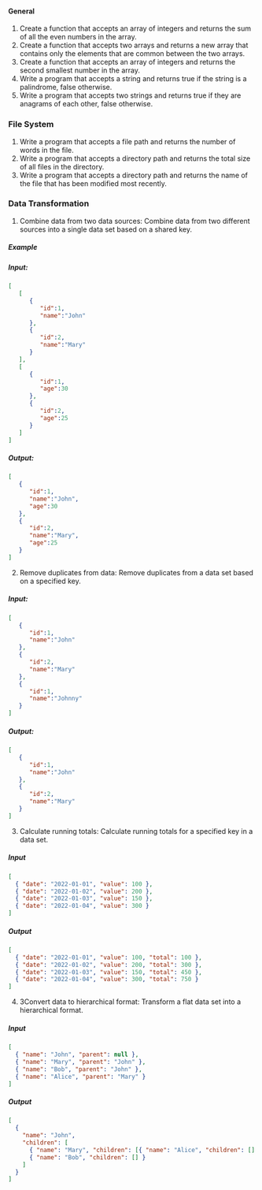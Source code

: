 
#### General
1.  Create a function that accepts an array of integers and returns the sum of all the even numbers in the array.
2. Create a function that accepts two arrays and returns a new array that contains only the elements that are common between the two arrays.
3. Create a function that accepts an array of integers and returns the second smallest number in the array.
4. Write a program that accepts a string and returns true if the string is a palindrome, false otherwise.
5. Write a program that accepts two strings and returns true if they are anagrams of each other, false otherwise.

### File System
1. Write a program that accepts a file path and returns the number of words in the file.
2. Write a program that accepts a directory path and returns the total size of all files in the directory.
3. Write a program that accepts a directory path and returns the name of the file that has been modified most recently.

### Data Transformation

1.  Combine data from two data sources: Combine data from two different sources into a single data set based on a shared key.

#####  Example
#####  Input:

```json
[
   [
      {
         "id":1,
         "name":"John"
      },
      {
         "id":2,
         "name":"Mary"
      }
   ],
   [
      {
         "id":1,
         "age":30
      },
      {
         "id":2,
         "age":25
      }
   ]
]
```

##### Output:
```json
[
   {
      "id":1,
      "name":"John",
      "age":30
   },
   {
      "id":2,
      "name":"Mary",
      "age":25
   }
]
```

2.  Remove duplicates from data: Remove duplicates from a data set based on a specified key.

##### Input:
```json
[
   {
      "id":1,
      "name":"John"
   },
   {
      "id":2,
      "name":"Mary"
   },
   {
      "id":1,
      "name":"Johnny"
   }
]
```

##### Output:
```json
[
   {
      "id":1,
      "name":"John"
   },
   {
      "id":2,
      "name":"Mary"
   }
]
```

3. Calculate running totals: Calculate running totals for a specified key in a data set.

##### Input
```json
[
  { "date": "2022-01-01", "value": 100 },
  { "date": "2022-01-02", "value": 200 },
  { "date": "2022-01-03", "value": 150 },
  { "date": "2022-01-04", "value": 300 }
]

```
##### Output
```json
[
  { "date": "2022-01-01", "value": 100, "total": 100 },
  { "date": "2022-01-02", "value": 200, "total": 300 },
  { "date": "2022-01-03", "value": 150, "total": 450 },
  { "date": "2022-01-04", "value": 300, "total": 750 }
]
```

4. 3Convert data to hierarchical format: Transform a flat data set into a hierarchical format.

##### Input
```json
[
  { "name": "John", "parent": null },
  { "name": "Mary", "parent": "John" },
  { "name": "Bob", "parent": "John" },
  { "name": "Alice", "parent": "Mary" }
]
```
##### Output
```json
[
  {
    "name": "John",
    "children": [
      { "name": "Mary", "children": [{ "name": "Alice", "children": [] }] },
      { "name": "Bob", "children": [] }
    ]
  }
]
```
